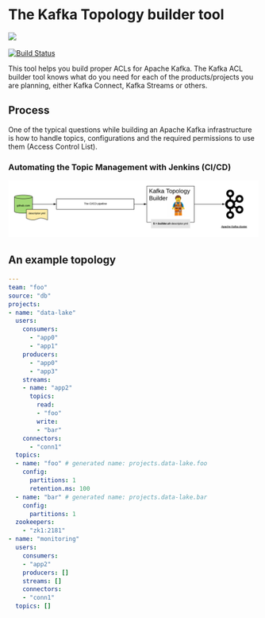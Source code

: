 # The Kafka Topology builder tool

<a href="https://codeclimate.com/github/purbon/kafka-topology-builder/maintainability"><img src="https://api.codeclimate.com/v1/badges/ef4bcda7d1b5fd0a4f1e/maintainability" /></a>

[![Build Status](https://travis-ci.org/purbon/kafka-topology-builder.svg?branch=master)](https://travis-ci.org/purbon/kafka-topology-builder)


This tool helps you build proper ACLs for Apache Kafka. The Kafka ACL builder tool knows what do you
need for each of the products/projects you are planning, either Kafka Connect, Kafka Streams or others.

## Process 

One of the typical questions while building an Apache Kafka infrastructure is how to handle topics, configurations and the required
permissions to use them (Access Control List).

### Automating the Topic Management with Jenkins (CI/CD)

![KafkaTopologyBuilder](imgs/kafka-topology-builder.png)


## An example topology

```yaml 
---
team: "foo"
source: "db"
projects:
- name: "data-lake"
  users:
    consumers:
      - "app0"
      - "app1"
    producers:
      - "app0"
      - "app3"
    streams:
    - name: "app2"
      topics:
        read:
        - "foo"
        write:
        - "bar"
    connectors:
      - "conn1"
  topics:
  - name: "foo" # generated name: projects.data-lake.foo
    config:
      partitions: 1
      retention.ms: 100
  - name: "bar" # generated name: projects.data-lake.bar
    config:
      partitions: 1
  zookeepers:
    - "zk1:2181"
- name: "monitoring"
  users:
    consumers:
    - "app2"
    producers: []
    streams: []
    connectors:
    - "conn1"
  topics: []
```